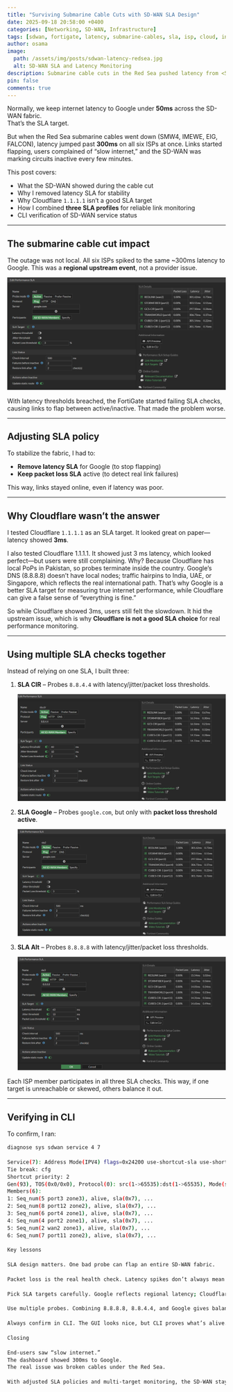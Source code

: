 ```yaml
---
title: "Surviving Submarine Cable Cuts with SD-WAN SLA Design"
date: 2025-09-18 20:58:00 +0400
categories: [Networking, SD-WAN, Infrastructure]
tags: [sdwan, fortigate, latency, submarine-cables, sla, isp, cloud, internet, packetloss]
author: osama
image:
  path: /assets/img/posts/sdwan-latency-redsea.jpg
  alt: SD-WAN SLA and Latency Monitoring
description: Submarine cable cuts in the Red Sea pushed latency from <50ms to 300ms+ across six ISPs. Here’s how I redesigned SLA checks in FortiGate SD-WAN to keep links stable and reliable.
pin: false
comments: true
---
```


Normally, we keep internet latency to Google under **50ms** across the SD-WAN fabric.  
That’s the SLA target.  

But when the Red Sea submarine cables went down (SMW4, IMEWE, EIG, FALCON), latency jumped past **300ms** on all six ISPs at once. Links started flapping, users complained of “slow internet,” and the SD-WAN was marking circuits inactive every few minutes.  

This post covers:  

- What the SD-WAN showed during the cable cut  
- Why I removed latency SLA for stability  
- Why Cloudflare `1.1.1.1` isn’t a good SLA target  
- How I combined **three SLA profiles** for reliable link monitoring  
- CLI verification of SD-WAN service status  

---

## The submarine cable cut impact

The outage was not local. All six ISPs spiked to the same ~300ms latency to Google. This was a **regional upstream event**, not a provider issue.  

![Google SLA latency spike](/assets/img/posts/sla-google.png)

With latency thresholds breached, the FortiGate started failing SLA checks, causing links to flap between active/inactive. That made the problem worse.  

---

## Adjusting SLA policy

To stabilize the fabric, I had to:  

- **Remove latency SLA** for Google (to stop flapping)  
- **Keep packet loss SLA** active (to detect real link failures)  

This way, links stayed online, even if latency was poor.  

---

## Why Cloudflare wasn’t the answer

I tested Cloudflare `1.1.1.1` as an SLA target. It looked great on paper—latency showed **3ms**.  

I also tested Cloudflare 1.1.1.1. It showed just 3 ms latency, which looked perfect—but users were still complaining. Why? Because Cloudflare has local PoPs in Pakistan, so probes terminate inside the country. Google’s DNS (8.8.8.8) doesn’t have local nodes; traffic hairpins to India, UAE, or Singapore, which reflects the real international path. That’s why Google is a better SLA target for measuring true internet performance, while Cloudflare can give a false sense of “everything is fine.”  

So while Cloudflare showed 3ms, users still felt the slowdown. It hid the upstream issue, which is why **Cloudflare is not a good SLA choice** for real performance monitoring.  

---

## Using multiple SLA checks together

Instead of relying on one SLA, I built three:  

1. **SLA CIR** – Probes `8.8.4.4` with latency/jitter/packet loss thresholds.
   
   ![SLA CIR config](/assets/img/posts/sla-cir.png)

2. **SLA Google** – Probes `google.com`, but only with **packet loss threshold active**.
     
   ![SLA Google config](/assets/img/posts/sla-google.png)

3. **SLA Alt** – Probes `8.8.8.8` with latency/jitter/packet loss thresholds.
     
   ![SLA Alt config](/assets/img/posts/sla-alt.png)

Each ISP member participates in all three SLA checks. This way, if one target is unreachable or skewed, others balance it out.  

---

## Verifying in CLI

To confirm, I ran:  

```bash
diagnose sys sdwan service 4 7

Service(7): Address Mode(IPV4) flags=0x24200 use-shortcut-sla use-shortcut
Tie break: cfg
Shortcut priority: 2
Gen(93), TOS(0x0/0x0), Protocol(0): src(1->65535):dst(1->65535), Mode(sla  hash-mode=round-robin)
Members(6):
1: Seq_num(5 port3 zone3), alive, sla(0x7), ...
2: Seq_num(8 port12 zone2), alive, sla(0x7), ...
3: Seq_num(6 port4 zone1), alive, sla(0x7), ...
4: Seq_num(4 port2 zone1), alive, sla(0x7), ...
5: Seq_num(2 wan2 zone1), alive, sla(0x7), ...
6: Seq_num(7 port11 zone2), alive, sla(0x7), ...

Key lessons

SLA design matters. One bad probe can flap an entire SD-WAN fabric.

Packet loss is the real health check. Latency spikes don’t always mean link failure.

Pick SLA targets carefully. Google reflects regional latency; Cloudflare doesn’t.

Use multiple probes. Combining 8.8.8.8, 8.8.4.4, and Google gives balanced visibility.

Always confirm in CLI. The GUI looks nice, but CLI proves what’s alive.

Closing

End-users saw “slow internet.”
The dashboard showed 300ms to Google.
The real issue was broken cables under the Red Sea.

With adjusted SLA policies and multi-target monitoring, the SD-WAN stayed stable and services continued running—even while the internet backbone itself was under repair.
